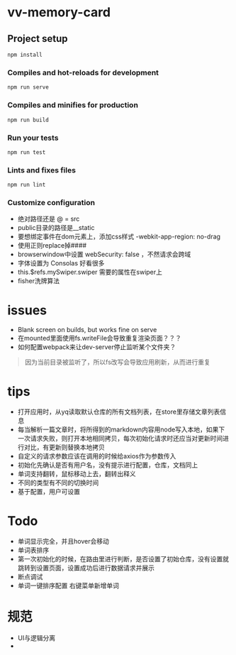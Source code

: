# vv-memory-card

## Project setup
```
npm install
```

### Compiles and hot-reloads for development
```
npm run serve
```

### Compiles and minifies for production
```
npm run build
```

### Run your tests
```
npm run test
```

### Lints and fixes files
```
npm run lint
```

### Customize configuration

* 绝对路径还是 @ = src
* public目录的路径是__static
* 要想绑定事件在dom元素上，添加css样式 -webkit-app-region: no-drag 
* 使用正则replace掉####
* browserwindow中设置 webSecurity: false ，不然请求会跨域
* 字体设置为 Consolas 好看很多
* this.$refs.mySwiper.swiper 需要的属性在swiper上
* fisher洗牌算法

# issues

- Blank screen on builds, but works fine on serve
- 在mounted里面使用fs.writeFile会导致重复渲染页面？？？
- 如何配置webpack来让dev-server停止监听某个文件夹？
> 因为当前目录被监听了，所以fs改写会导致应用刷新，从而进行重复

# tips

- 打开应用时，从yq读取默认仓库的所有文档列表，在store里存储文章列表信息
- 每当解析一篇文章时，将所得到的markdown内容用node写入本地，如果下一次请求失败，则打开本地相同拷贝，每次初始化请求时还应当对更新时间进行对比，有更新则替换本地拷贝
- 自定义的请求参数应该在调用的时候给axios作为参数传入
- 初始化先确认是否有用户名，没有提示进行配置，仓库，文档同上
- 单词支持翻转，鼠标移动上去，翻转出释义
- 不同的类型有不同的切换时间
- 基于配置，用户可设置


# Todo 
- 单词显示完全，并且hover会移动
- 单词表排序
- 第一次初始化的时候，在路由里进行判断，是否设置了初始仓库，没有设置就跳转到设置页面，设置成功后进行数据请求并展示
- 断点调试
- 单词一键排序配置 右键菜单新增单词


# 规范
- UI与逻辑分离
- 
